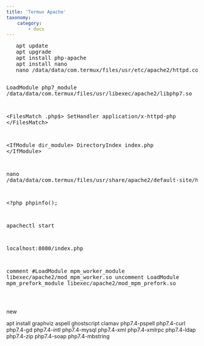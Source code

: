```yaml
---
title: 'Termux Apache'
taxonomy:
    category:
        - docs
---
```


 <p>  <pre>
   apt update
   apt upgrade 
   apt install php-apache
   apt install nano  
   nano /data/data/com.termux/files/usr/etc/apache2/httpd.conf   
   

LoadModule php7_module /data/data/com.termux/files/usr/libexec/apache2/libphp7.so


&lt;FilesMatch \.php$&gt;
  SetHandler application/x-httpd-php
&lt;/FilesMatch&gt;
   
&lt;IfModule dir_module&gt;
  DirectoryIndex index.php
&lt;/IfModule&gt;

nano   /data/data/com.termux/files/usr/share/apache2/default-site/htdocs/index.php

&lt;?php
phpinfo();

apachectl start

localhost:8080/index.php


comment
#LoadModule mpm_worker_module libexec/apache2/mod_mpm_worker.so
uncomment
LoadModule mpm_prefork_module libexec/apache2/mod_mpm_prefork.so



</pre>   </p>
new

apt install graphviz aspell ghostscript clamav php7.4-pspell
php7.4-curl php7.4-gd php7.4-intl php7.4-mysql php7.4-xml
php7.4-xmlrpc php7.4-ldap php7.4-zip php7.4-soap php7.4-mbstring